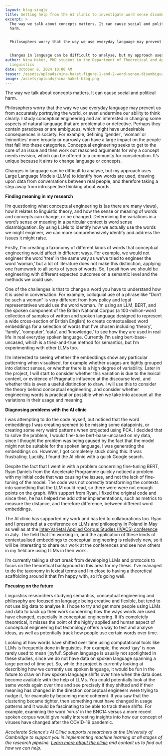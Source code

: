 ```yaml
---
layout: blog-single
title: Getting help from the AI clinic to investigate word sense disambiguation
excerpt: >
  The way we talk about concepts matters. It can cause social and political
  harm. 


  Philosophers worry that the way we use everyday language may prevent us from accurately portraying the world, or even undermine our ability to think clearly. I study conceptual engineering and am interested in changing some aspects of natural language that are problematic or defective. Perhaps they contain paradoxes or are ambiguous, which might have undesirable consequences in society. For example, defining ‘gender’, ‘woman’ or ‘minorities’ more broadly or narrowly can have a large impact on the people that fall into these categories. Conceptual engineering seeks to get to the core of an issue and then work out reasoned arguments for why a concept needs revision, which can be offered to a community for consideration. It’s unique because it aims to change language or concepts.


  Changes in language can be difficult to analyse, but my approach uses Large Language Models (LLMs) to identify how words are used, drawing upon data from conversations between real people, and therefore taking a step away from introspective thinking about words. 
author: Nina Haket, PhD student in the Department of Theoretical and Applied
  Linguistics
date: October 8, 2024 10:00 AM
teaser: /assets/uploads/nina-haket-figure-1-and-2-word-sense-disambiguation.jpg
image: /assets/uploads/nina-haket-blog.png
---
```

The way we talk about concepts matters. It can cause social and political harm. 


Philosophers worry that the way we use everyday language may prevent us from accurately portraying the world, or even undermine our ability to think clearly. I study conceptual engineering and am interested in changing some aspects of natural language that are problematic or defective. Perhaps they contain paradoxes or are ambiguous, which might have undesirable consequences in society. For example, defining ‘gender’, ‘woman’ or ‘minorities’ more broadly or narrowly can have a large impact on the people that fall into these categories. Conceptual engineering seeks to get to the core of an issue and then work out reasoned arguments for why a concept needs revision, which can be offered to a community for consideration. It’s unique because it aims to change language or concepts.


Changes in language can be difficult to analyse, but my approach uses Large Language Models (LLMs) to identify how words are used, drawing upon data from conversations between real people, and therefore taking a step away from introspective thinking about words. 


**Finding meaning in my research**


I’m questioning what conceptual engineering is (as there are many views), how it relates to linguistic theory, and how the sense or meaning of words and concepts can change, or be changed. Determining the variations in a word’s sense or meaning in a particular context is word sense disambiguation. By using LLMs to identify how we actually use the words we might engineer, we can more comprehensively identify and address the issues it might raise.


Firstly, I'm creating a taxonomy of different kinds of words that conceptual engineering would affect in different ways. For example, we would not engineer the word ‘tree’ in the same way as we’ve tried to engineer the word ‘woman,’ but a lot of literature does not make this distinction, applying one framework to all sorts of types of words. So, I posit how we should be engineering with different expected outcomes on a semantic level and the methods we could use.


One of the challenges is that to change a word you have to understand how it is used in conversation. For example, colloquial use of a phrase like “Don’t be such a woman” is very different from how policy and legal representatives would use the word woman. I’m using an LLM, BERT, and the spoken component of the British National Corpus (a 100-million-word collection of samples of written and spoken language designed to represent a wide cross-section of British English) to create contextualised word embeddings for a selection of words that I've chosen including ‘theory’, ‘family’, ‘computer’, ‘data’, and ‘knowledge,’ to see how they are used in real life in real everyday spoken language. Currently I’m using bert-base-uncased, which is a tried-and-true method for semantics, but I’m experimenting with other LLMs too.

I’m interested to seeing whether the embeddings show any particular patterning when visualised, for example whether usages are tightly grouped into distinct senses, or whether there is a high degree of variability. Later in the project, I will start to consider whether this variation is due to the lexical content, or evidence of Pragmatic influence at the discourse level, and whether this is even a useful distinction to draw. I will use this to consider the theory behind conceptual engineering, and consider whether engineering words is practical or possible when we take into account all the variations in their usage and meaning. 

**Diagnosing problems with the AI clinic**

I was attempting to do the code myself, but noticed that the word embeddings I was creating seemed to be missing some datapoints, or creating some very weird patterns when projected using PCA. I decided that to solve the problem, I would fine-tune bert-base-uncased on my data, since I thought the problem was being caused by the fact that the model might not be suitable for the spoken language, I was generating the embeddings on. However, I got completely stuck doing this. It was frustrating. Luckily, I found the AI clinic with a quick Google search.

Despite the fact that I went in with a problem concerning fine-tuning BERT, Ryan Daniels from the Accelerate Programme quickly noticed a problem with my initial code that was causing the issues, and not the lack of fine-tuning of the model. The code was not correctly transforming the contexts into something that the LLM could read, so there were were not enough points on the graph. With support from Ryan, I fixed the original code and since then, he has helped me add other implementations, such as metrics to measure the distance, and therefore difference, between different word embeddings.


The AI clinic has supported my work and has led to collaborations too. Ryan and I presented at a conference on LLMs and philosophy in Poland in May as well as at the [Inter-Varietal Applied Corpus Studies (IVACS) conference](<C:\Users\kcl36\AppData\Local\Microsoft\Windows\INetCache\Content.Outlook\G5BRLZ39\Inter-Varietal Applied Corpus Studies (IVACS)>) in July. The field that I’m working in, and the application of these kinds of contextualised embeddings to conceptual engineering is relatively new, so it will be interesting to share our work at the conferences and see how others in my field are using LLMs in their work .

I’m currently taking a short break from developing LLMs and protocols to focus on the theoretical background in this area for my thesis. I’ve managed to do the taxonomy in lexical terms and I’m close to having a theoretical scaffolding around it that I’m happy with, so it’s going well.

**Focusing on the future**


Linguistics researchers studying semantics, conceptual engineering and philosophy are focused on language being creative and flexible, but tend to not use big data to analyse it. I hope to try and get more people using LLMs and data to back up their work concerning how the ways words are used have changed, especially in conceptual engineering. If it’s completely theoretical, it misses the point of the highly applied and human aspect of conceptual engineering but technology offers a way to test and analyse ideas, as well as potentially track how people use certain words over time.


Looking at how words have shifted over time using computational tools like LLMs is frequently done in linguistics. For example, the word ‘gay’ is now rarely used to mean ‘joyful’. Spoken language is usually not spotlighted in these studies, since we do not have data on spoken language spanning a large period of time yet. So, while the project is currently looking at describing how we currently use spoken language, it would be fun in the future to draw on how spoken language shifts over time when the data does become available with the help of LLMs. You could potentially look at the same words again over time and see precisely if they shifted and if their meaning has changed in the direction conceptual engineers were trying to nudge it, for example by becoming more coherent. If you saw that the clustering became tighter, then something must have changed in usage patterns and it would be fascinating to be able to track these shifts. For example, examining the word ‘virus’ in the BNC14 versus a more recent spoken corpus would give really interesting insights into how our concept of viruses have changed after the COVID-19 pandemic. 

*Accelerate Science's AI Clinic supports researchers at the University of Cambridge to support you in implementing machine learning at all stages of the research pipeline. [Learn more about the clinic](https://science.ai.cam.ac.uk/machine-learning-clinic) and contact us to find out how we can help.*